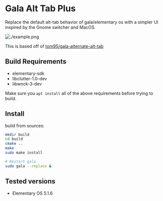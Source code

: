 # Gala Alt Tab Plus

Replace the default alt-tab behavior of gala/elementary os with a simpler UI
inspired by the Gnome switcher and MacOS.

![./example.png]()

This is based off of [tom95/gala-alternate-alt-tab](https://github.com/tom95/gala-alternate-alt-tab)

## Build Requirements

* elementary-sdk
* libclutter-1.0-dev
* libwnck-3-dev

Make sure you `apt install` all of the above requirements before trying to build.

## Install

build from sources:

```bash
mkdir build
cd build
cmake ..
make
sudo make install

# Restart gala
sudo gala --replace &
```

## Tested versions

* Elementary OS 5.1.6
